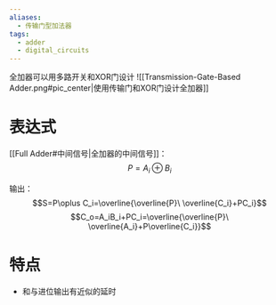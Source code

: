 ```yaml
---
aliases:
  - 传输门型加法器
tags:
  - adder
  - digital_circuits
---
```


全加器可以用多路开关和XOR门设计
![[Transmission-Gate-Based Adder.png#pic_center|使用传输门和XOR门设计全加器]]

# 表达式

[[Full Adder#中间信号|全加器的中间信号]]：
$$P=A_i \oplus B_i$$

输出：
$$S=P\oplus C_i=\overline{\overline{P}\ \overline{C_i}+PC_i}$$
$$C_o=A_iB_i+PC_i=\overline{\overline{P}\ \overline{A_i}+P\overline{C_i}}$$

# 特点

- 和与进位输出有近似的延时